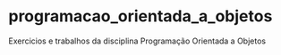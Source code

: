 # programacao_orientada_a_objetos
Exercicios e trabalhos da disciplina Programação Orientada a Objetos
